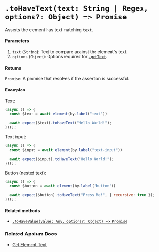 # `.toHaveText(text: String | Regex, options?: Object) => Promise`

Asserts the element has text matching `text`.

#### Parameters

1. `text` (`String`): Text to compare against the element's text.
2. `options` (`Object`): Options required for [`.getText`](../element/getText.md).

#### Returns

`Promise`: A promise that resolves if the assertion is successful.

#### Examples

Text:

```javascript
(async () => {
  const $text = await element(by.label("text"))

  await expect($text).toHaveText("Hello World!");
})();
```

Text input:

```javascript
(async () => {
  const $input = await element(by.label("text-input"))

  await expect($input).toHaveText("Hello World!");
})();
```

Button (nested text):

```javascript
(async () => {
  const $button = await element(by.label("button"))

  await expect($button).toHaveText("Press Me!", { recursive: true });
})();
```

#### Related methods

- [`.toHaveValue(value: Any, options?: Object) => Promise`](./toHaveValue.md)

### Related Appium Docs

- [Get Element Text](http://appium.io/docs/en/commands/element/attributes/text/)
